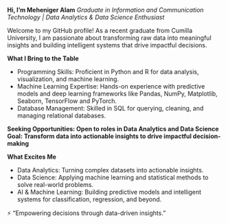 **Hi, I’m Meheniger Alam**
*Graduate in Information and Communication Technology | Data Analytics & Data Science Enthusiast*

Welcome to my GitHub profile! As a recent graduate from Cumilla University, I am passionate about transforming raw data into meaningful insights and building intelligent systems that drive impactful decisions.

**What I Bring to the Table**
- Programming Skills: Proficient in Python and R for data analysis, visualization, and machine learning.
- Machine Learning Expertise: Hands-on experience with predictive models and deep learning frameworks like Pandas, NumPy, Matplotlib, Seaborn, TensorFlow and PyTorch.
- Database Management: Skilled in SQL for querying, cleaning, and managing relational databases.

**Seeking Opportunities: Open to roles in Data Analytics and Data Science**
**Goal: Transform data into actionable insights to drive impactful decision-making**

**What Excites Me**
- Data Analytics: Turning complex datasets into actionable insights.
- Data Science: Applying machine learning and statistical methods to solve real-world problems.
- AI & Machine Learning: Building predictive models and intelligent systems for classification, regression, and beyond.

⚡️ “Empowering decisions through data-driven insights.”
